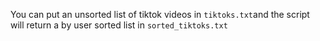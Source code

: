 You can put an unsorted list of tiktok videos in `tiktoks.txt`and the script will return a by user sorted list in `sorted_tiktoks.txt`
